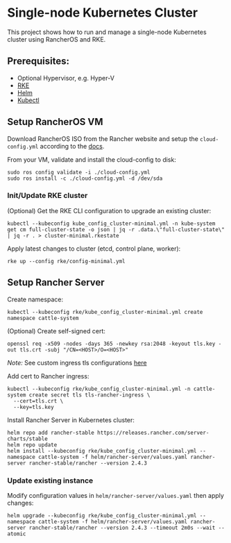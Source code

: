 # Single-node Kubernetes Cluster 

This project shows how to run and manage a single-node Kubernetes cluster using RancherOS and RKE. 

## Prerequisites: 
* Optional Hypervisor, e.g. Hyper-V 
* [RKE](https://rancher.com/docs/rke/latest/en/installation/)
* [Helm](https://helm.sh/docs/intro/install/)
* [Kubectl](https://kubernetes.io/docs/tasks/tools/install-kubectl/)

## Setup RancherOS VM

Download RancherOS ISO from the Rancher website and setup the `cloud-config.yml` according to the [docs](https://rancher.com/docs/os/v1.2/en/configuration/). 

From your VM, validate and install the cloud-config to disk:

```
sudo ros config validate -i ./cloud-config.yml
sudo ros install -c ./cloud-config.yml -d /dev/sda
```

### Init/Update RKE cluster

(Optional) Get the RKE CLI configuration to upgrade an existing cluster:

```
kubectl --kubeconfig kube_config_cluster-minimal.yml -n kube-system get cm full-cluster-state -o json | jq -r .data.\"full-cluster-state\" | jq -r . > cluster-minimal.rkestate
```

Apply latest changes to cluster (etcd, control plane, worker):

```
rke up --config rke/config-minimal.yml
```

## Setup Rancher Server

Create namespace:

```
kubectl --kubeconfig rke/kube_config_cluster-minimal.yml create namespace cattle-system
```

(Optional) Create self-signed cert:

```
openssl req -x509 -nodes -days 365 -newkey rsa:2048 -keyout tls.key -out tls.crt -subj "/CN=<HOST>/O=<HOST>"
```
*Note:* See custom ingress tls configurations [here](https://rancher.com/docs/rancher/v2.x/en/installation/k8s-install/helm-rancher/)

Add cert to Rancher ingress:

```
kubectl --kubeconfig rke/kube_config_cluster-minimal.yml -n cattle-system create secret tls tls-rancher-ingress \
  --cert=tls.crt \
  --key=tls.key
```

Install Rancher Server in Kubernetes cluster:

```
helm repo add rancher-stable https://releases.rancher.com/server-charts/stable
helm repo update
helm install --kubeconfig rke/kube_config_cluster-minimal.yml --namespace cattle-system -f helm/rancher-server/values.yaml rancher-server rancher-stable/rancher --version 2.4.3
```

### Update existing instance

Modify configuration values in `helm/rancher-server/values.yaml` then apply changes:

```
helm upgrade --kubeconfig rke/kube_config_cluster-minimal.yml --namespace cattle-system -f helm/rancher-server/values.yaml rancher-server rancher-stable/rancher --version 2.4.3 --timeout 2m0s --wait --atomic
```